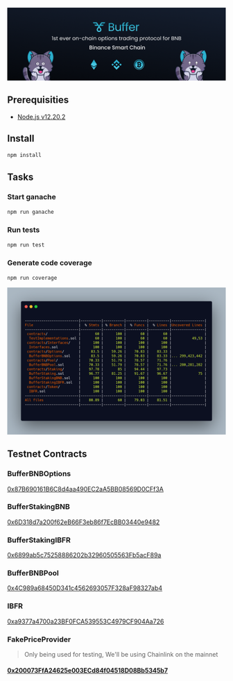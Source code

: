 ![Buffer](./header.png)

## Prerequisities

-   [Node.js v12.20.2][1]

## Install

```bash
npm install
```

## Tasks

### Start ganache

```bash
npm run ganache
```

### Run tests

```bash
npm run test
```

### Generate code coverage

```bash
npm run coverage
```

![Buffer](./coverage.png)


[1]: https://nodejs.org/

## Testnet Contracts

### BufferBNBOptions
[0x87B690161B6C8d4aa490EC2aA5BB08569D0CFf3A](https://testnet.bscscan.com/address/0x87B690161B6C8d4aa490EC2aA5BB08569D0CFf3A#contracts)

### BufferStakingBNB
[0x6D318d7a200f62eB66F3eb86f7EcBB03440e9482](https://testnet.bscscan.com/address/0x6D318d7a200f62eB66F3eb86f7EcBB03440e9482#contracts)

### BufferStakingIBFR
[0x6899ab5c75258886202b32960505563Fb5acF89a](https://testnet.bscscan.com/address/0x6899ab5c75258886202b32960505563Fb5acF89a#contracts)

### BufferBNBPool
[0x4C989a68450D341c4562693057F328aF98327ab4](https://testnet.bscscan.com/address/0x4C989a68450D341c4562693057F328aF98327ab4#contracts)

### IBFR
[0xa9377a4700a23BF0FCA539553C4979CF904Aa726](https://testnet.bscscan.com/address/0xa9377a4700a23BF0FCA539553C4979CF904Aa726#contracts)

### FakePriceProvider

> Only being used for testing, We'll be using Chainlink on the mainnet

#### [0x200073FfA24625e003ECd84f04518D08Bb5345b7](https://testnet.bscscan.com/address/0x200073FfA24625e003ECd84f04518D08Bb5345b7#contracts)

